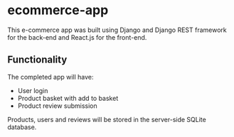 # ecommerce-app
This e-commerce app was built using Django and Django REST framework for the back-end and React.js for the front-end.

## Functionality
The completed app will have:
- User login
- Product basket with add to basket
- Product review submission

Products, users and reviews will be stored in the server-side SQLite database.
